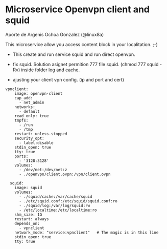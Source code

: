 # Microservice Openvpn client and squid
Aporte de Argenis Ochoa Gonzalez (@linux8a)

This microservice allow you access content block in your localitation. ;-)  

* This create and run service squid and run direct openvpn.

* fix squid. Solution asignet permition 777 file squid. (chmod 777 squid -Rv) inside folder log and cache.

* ajusting your client vpn config.
(ip and port and cert)

```
vpnclient:
    image: openvpn-client
    cap_add:
      - net_admin
    networks:
      - default
    read_only: true
    tmpfs:
      - /run
      - /tmp
    restart: unless-stopped
    security_opt:
      - label:disable
    stdin_open: true
    tty: true
    ports: 
      - '3128:3128'
    volumes:
      - /dev/net:/dev/net:z
      - ./openvpn/client.ovpn:/vpn/client.ovpn
  
  squid:
    image: squid
    volumes:
      - ./squid/cache:/var/cache/squid
      - ./etc/squid.conf:/etc/squid/squid.conf:ro
      - ./squid/log:/var/log/squid:rw
      - /etc/localtime:/etc/localtime:ro
    shm_size: 1G
    restart: always  
    depends_on:
      - vpnclient
    network_mode: "service:vpnclient"   # The magic is in this line
    stdin_open: true
    tty: true
```